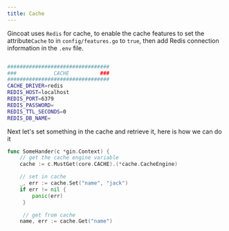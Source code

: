 ```yaml
---
title: Cache
---
```


Gincoat uses `Redis` for cache, to enable the cache features to set the attribute`Cache` to in `config/features.go` to `true`, then add Redis connection information in the `.env` file.
```bash

#################################
###            CACHE          ###
#################################
CACHE_DRIVER=redis
REDIS_HOST=localhost
REDIS_PORT=6379
REDIS_PASSWORD=
REDIS_TTL_SECONDS=0
REDIS_DB_NAME=
```
Next let's set something in the cache and retrieve it, here is how we can do it
```go
func SomeHander(c *gin.Context) {
	// get the cache engine variable
	cache := c.MustGet(core.CACHE).(*cache.CacheEngine)

	// set in cache
	_, err := cache.Set("name", "jack")
	if err != nil {
	 	panic(err)
	 }

	 // get from cache
	name, err := cache.Get("name")
```
